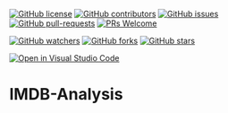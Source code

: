 [![GitHub license](https://img.shields.io/github/license/SINGHxTUSHAR/IMDB-Analysis.svg)](https://github.com/SINGHxTUSHAR/IMDB-Analysis/blob/master/LICENSE)
[![GitHub contributors](https://img.shields.io/github/contributors/SINGHxTUSHAR/IMDB-Analysis.svg)](https://GitHub.com/SINGHxTUSHAR/IMDB-Analysis/graphs/contributors/)
[![GitHub issues](https://img.shields.io/github/issues/SINGHxTUSHAR/IMDB-Analysis.svg)](https://GitHub.com/SINGHxTUSHAR/IMDB-Analysis/issues/)
[![GitHub pull-requests](https://img.shields.io/github/issues-pr/SINGHxTUSHAR/IMDB-Analysis.svg)](https://GitHub.com/SINGHxTUSHAR/IMDB-Analysis/pulls/)
[![PRs Welcome](https://img.shields.io/badge/PRs-welcome-brightgreen.svg?style=flat-square)](http://makeapullrequest.com)


[![GitHub watchers](https://img.shields.io/github/watchers/SINGHxTUSHAR/IMDB-Analysis.svg?style=social&label=Watch&maxAge=2592000)](https://GitHub.com/SINGHxTUSHAR/IMDB-Analysis/watchers/)
[![GitHub forks](https://img.shields.io/github/forks/SINGHxTUSHAR/IMDB-Analysis.svg?style=social&label=Fork&maxAge=2592000)](https://GitHub.com/SINGHxTUSHAR/IMDB-Analysis/network/)
[![GitHub stars](https://img.shields.io/github/stars/SINGHxTUSHAR/IMDB-Analysis.svg?style=social&label=Star&maxAge=2592000)](https://GitHub.com/SINGHxTUSHAR/IMDB-Analysis/stargazers/)

[![Open in Visual Studio Code](https://img.shields.io/static/v1?logo=visualstudiocode&label=&message=Open%20in%20Visual%20Studio%20Code&labelColor=2c2c32&color=007acc&logoColor=007acc)](https://open.vscode.dev/SINGHxTUSHAR/IMDB-Analysis)


# IMDB-Analysis
